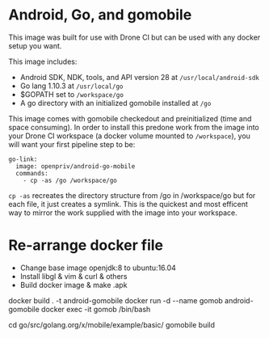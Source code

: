 # Android, Go, and gomobile

This image was built for use with Drone CI but can be used with any docker setup you want.

This image includes:

- Android SDK, NDK, tools, and API version 28 at `/usr/local/android-sdk`
- Go lang 1.10.3 at `/usr/local/go`
- $GOPATH set to `/workspace/go`
- A go directory with an initialized gomobile installed at `/go`

This image comes with gomobile checkedout and preinitialized (time and space consuming). In order to install this predone work from the image into your Drone CI workspace (a docker volume mounted to `/workspace`), you will want your first pipeline step to be:

    go-link:
      image: openpriv/android-go-mobile
      commands:
        - cp -as /go /workspace/go

`cp -as` recreates the directory structure from /go in /workspace/go but for each file, it just creates a symlink. This is the quickest and most efficent way to mirror the work supplied with the image into your workspace.

# Re-arrange docker file

- Change base image openjdk:8 to ubuntu:16.04
- Install libgl & vim & curl & others
- Build docker image & make .apk

 docker build .  -t android-gomobile
 docker run -d --name gomob android-gomobile
 docker exec -it gomob /bin/bash

 cd go/src/golang.org/x/mobile/example/basic/
 gomobile build
